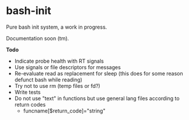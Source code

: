 # bash-init

Pure bash init system, a work in progress.

Documentation soon (tm).

**Todo**

- Indicate probe health with RT signals
- Use signals or file descriptors for messages
- Re-evaluate read as replacement for sleep (this does for some reason defunct bash while reading)
- Try not to use rm (temp files or fd?)
- Write tests
- Do not use "text" in functions but use general lang files according to return codes
  - funcname[$return_code]="string"